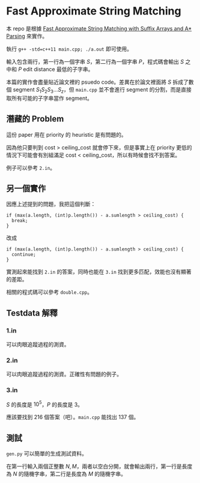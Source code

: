 # Fast Approximate String Matching

本 repo 是根據 [Fast Approximate String Matching with Suffix Arrays and A* Parsing](https://aclanthology.org/2010.amta-papers.2.pdf) 來實作。

執行 `g++ -std=c++11 main.cpp; ./a.out` 即可使用。

輸入包含兩行，第一行為一個字串 $S$，第二行為一個字串 $P$，程式碼會輸出 $S$ 之中和  $P$ edit distance 最低的子字串。

本篇的實作會盡量貼近論文裡的 psuedo code。差異在於論文裡面將 $S$ 拆成了數個 segment $S_1S_2S_3\ldots S_z$，但 `main.cpp` 並不會進行 segment 的分割，而是直接取所有可能的子字串當作 segment。

## 潛藏的 Problem

這份 paper 用在 priority 的 heuristic 是有問題的。

因為他只要判到 cost > ceiling_cost 就會停下來，但是事實上在 priority 更低的情況下可能會有別組滿足 cost < ceiling_cost，所以有時候會找不到答案。

例子可以參考 `2.in`。

## 另一個實作

因應上述提到的問題，我把這個判斷：

```
if (max(a.length, (int)p.length()) - a.sumlength > ceiling_cost) {
  break;
}
```

改成

```
if (max(a.length, (int)p.length()) - a.sumlength > ceiling_cost) {
  continue;
}
```

實測起來能找到 `2.in` 的答案，同時也能在 `3.in` 找到更多匹配，效能也沒有顯著的差距。

相關的程式碼可以參考 `double.cpp`。

## Testdata 解釋

### 1.in

可以肉眼追蹤過程的測資。

### 2.in

可以肉眼追蹤過程的測資。正確性有問題的例子。

### 3.in

$S$ 的長度是 $10^5$，$P$ 的長度是 $3$。

應該要找到 $216$ 個答案（吧）。`main.cpp` 能找出 $137$ 個。

## 測試

`gen.py` 可以簡單的生成測試資料。

在第一行輸入兩個正整數 $N, M$，兩者以空白分開，就會輸出兩行，第一行是長度為 $N$ 的隨機字串，第二行是長度為 $M$ 的隨機字串。
